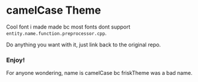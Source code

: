 # camelCase Theme

Cool font i made made bc most fonts dont support ```entity.name.function.preprocessor.cpp```.

Do anything you want with it, just link back to the original repo.

### **Enjoy!**

For anyone wondering, name is camelCase bc friskTheme was a bad name.
